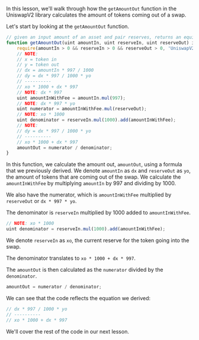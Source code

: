 In this lesson, we'll walk through how the `getAmountOut` function in the UniswapV2 library calculates the amount of tokens coming out of a swap.

Let's start by looking at the `getAmountOut` function.

```javascript
// given an input amount of an asset and pair reserves, returns an equivalent amount of the other asset
function getAmountOut(uint amountIn, uint reserveIn, uint reserveOut) internal pure returns (uint amountOut) {
    require(amountIn > 0 && reserveIn > 0 && reserveOut > 0, 'UniswapV2Library: INSUFFICIENT_INPUT_AMOUNT');
    // NOTE: 
    // x = token in
    // y = token out
    // dx = amountIn * 997 / 1000
    // dy = dx * 997 / 1000 * yo
    // ---------- 
    // xo * 1000 + dx * 997
    // NOTE: dx * 997
    uint amountInWithFee = amountIn.mul(997);
    // NOTE: dx * 997 * yo 
    uint numerator = amountInWithFee.mul(reserveOut);
    // NOTE: xo * 1000
    uint denominator = reserveIn.mul(1000).add(amountInWithFee);
    // NOTE:
    // dy = dx * 997 / 1000 * yo
    // ---------- 
    // xo * 1000 + dx * 997
    amountOut = numerator / denominator;
}
```

In this function, we calculate the amount out, `amountOut`, using a formula that we previously derived. We denote `amountIn` as `dx` and `reserveOut` as `yo`, the amount of tokens that are coming out of the swap. We calculate the `amountInWithFee` by multiplying `amountIn` by 997 and dividing by 1000.

We also have the numerator, which is `amountInWithFee` multiplied by `reserveOut` or `dx * 997 * yo`.

The denominator is `reserveIn` multiplied by 1000 added to `amountInWithFee`.
```javascript
// NOTE: xo * 1000
uint denominator = reserveIn.mul(1000).add(amountInWithFee);
```

We denote `reserveIn` as `xo`, the current reserve for the token going into the swap.

The denominator translates to `xo * 1000 + dx * 997`. 

The `amountOut` is then calculated as the `numerator` divided by the `denominator`. 
```javascript
amountOut = numerator / denominator;
```

We can see that the code reflects the equation we derived:
```javascript
// dx * 997 / 1000 * yo 
// ---------- 
// xo * 1000 + dx * 997
```

We'll cover the rest of the code in our next lesson.